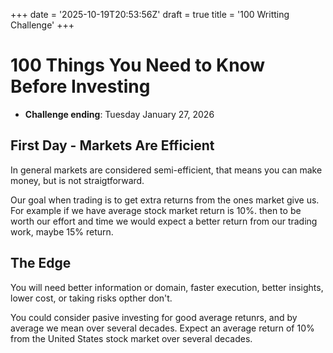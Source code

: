 +++
date = '2025-10-19T20:53:56Z'
draft = true
title = '100 Writting Challenge'
+++
# 100 Things You Need to Know Before Investing
- **Challenge ending**:  Tuesday January 27, 2026
## First Day - Markets Are Efficient  

In general markets are considered semi-efficient, that means you can make money, 
but is not straigtforward. 

Our goal when trading is to get extra returns from the ones market give us. 
For example if we have  average stock market return is 10%. then to be worth our effort and time 
we would expect a better return from our trading work, maybe 15% return.

## The Edge
You will need better information or domain, faster execution, better insights, lower cost, or taking risks opther don't.

You could consider pasive investing for good average retunrs, and by average we mean over several decades.
Expect an average return of 10% from the United States stock market over several decades.







